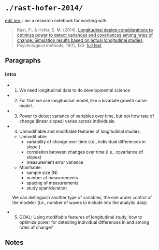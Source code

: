 `./rast-hofer-2014/` 
=========

[edit me](https://github.com/IALSA/wave-inclusion/edit/master/literature/rast-hofer-2014/README.md), i am a research notebook for working with

> Rast, P., & Hofer, S. M. (2014). [Longitudinal design considerations to optimize power to detect variances and covariances among rates of change: Simulation results based on actual longitudinal studies](https://scholar.google.ca/scholar?hl=en&q=Longitudinal+design+considerations+to+optimize+power+to+detect+variances+and+covariances+among+rates+of+change%3A+Simulation+results+based+on+actual+longitudinal+studies.&btnG=&as_sdt=1%2C5&as_sdtp=). Psychological methods, 19(1), 133. [full text](http://www.ncbi.nlm.nih.gov/pmc/articles/PMC4080819/)

## Paragraphs
### Intro  
* 1. We need longitudinal data to do developmental science

* 2. For that we use longitudinal model, like a bivariate growth curve model. 

* 3. Power to detect variance of variables over time, but not how rate of change (linear slopes) varies across individuals.  

* 4. Unmodifiable and modifiable features of longitudinal studies.   
	- Unmodifiable:   
		- variability of change over time (i.e., individual differences in slope )  
		- correlation between changes over time (i.e., covariance of slopes)   
		- measurement error variance   
	- Modifiable:  
		- sample size (N)  
		- number of measurements  
		- spacing of measurements   
		- study span/duration  
		
	We can distinguish another type of variables, the one under control of the modeler (i.e., number of waves to include into the analytic data)	

* 5. GOAL: 	Using modifiable features of longitudinal study, how to optimize power for detecting individual differences in and among rates of change? 


## Notes

